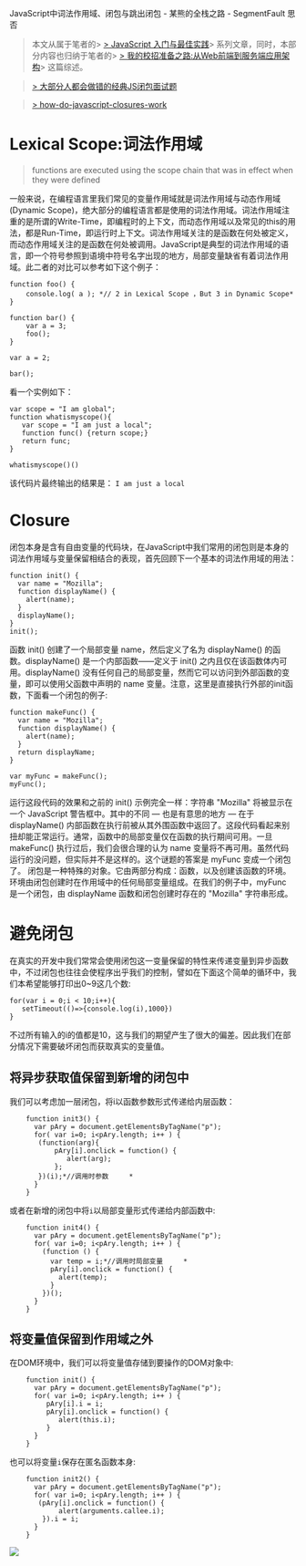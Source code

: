 JavaScript中词法作用域、闭包与跳出闭包 - 某熊的全栈之路 - SegmentFault 思否

> 本文从属于笔者的> [> JavaScript 入门与最佳实践](https://github.com/wxyyxc1992/web-frontend-practice-handbook#javascript)> 系列文章，同时，本部分内容也归纳于笔者的> [> 我的校招准备之路:从Web前端到服务端应用架构](https://github.com/wxyyxc1992/Coder-Knowledge-Graph/blob/master/interview/my-frontend-backend-interview.md)> 这篇综述。

> [> 大部分人都会做错的经典JS闭包面试题](http://www.cnblogs.com/xxcanghai/p/4991870.html?utm_source=tuicool&utm_medium=referral)

> [> how-do-javascript-closures-work](http://stackoverflow.com/questions/111102/how-do-javascript-closures-work)

# Lexical Scope:词法作用域

> functions are executed using the scope chain that was in effect when they were defined

一般来说，在编程语言里我们常见的变量作用域就是词法作用域与动态作用域(Dynamic Scope)，绝大部分的编程语言都是使用的词法作用域。词法作用域注重的是所谓的Write-Time，即编程时的上下文，而动态作用域以及常见的this的用法，都是Run-Time，即运行时上下文。词法作用域关注的是函数在何处被定义，而动态作用域关注的是函数在何处被调用。JavaScript是典型的词法作用域的语言，即一个符号参照到语境中符号名字出现的地方，局部变量缺省有着词法作用域。此二者的对比可以参考如下这个例子：

	function foo() {
	    console.log( a ); *// 2 in Lexical Scope ，But 3 in Dynamic Scope*
	}

	function bar() {
	    var a = 3;
	    foo();
	}

	var a = 2;

	bar();

看一个实例如下：

	var scope = "I am global";
	function whatismyscope(){
	   var scope = "I am just a local";
	   function func() {return scope;}
	   return func;
	}

	whatismyscope()()

该代码片最终输出的结果是：
`I am just a local`

# Closure

闭包本身是含有自由变量的代码块，在JavaScript中我们常用的闭包则是本身的词法作用域与变量保留相结合的表现，首先回顾下一个基本的词法作用域的用法：

	function init() {
	  var name = "Mozilla";
	  function displayName() {
	    alert(name);
	  }
	  displayName();
	}
	init();

函数 init() 创建了一个局部变量 name，然后定义了名为 displayName() 的函数。displayName() 是一个内部函数——定义于 init() 之内且仅在该函数体内可用。displayName() 没有任何自己的局部变量，然而它可以访问到外部函数的变量，即可以使用父函数中声明的 name 变量。注意，这里是直接执行外部的init函数，下面看一个闭包的例子:

	function makeFunc() {
	  var name = "Mozilla";
	  function displayName() {
	    alert(name);
	  }
	  return displayName;
	}

	var myFunc = makeFunc();
	myFunc();

运行这段代码的效果和之前的 init() 示例完全一样：字符串 "Mozilla" 将被显示在一个 JavaScript 警告框中。其中的不同 — 也是有意思的地方 — 在于 displayName() 内部函数在执行前被从其外围函数中返回了。这段代码看起来别扭却能正常运行。通常，函数中的局部变量仅在函数的执行期间可用。一旦 makeFunc() 执行过后，我们会很合理的认为 name 变量将不再可用。虽然代码运行的没问题，但实际并不是这样的。这个谜题的答案是 myFunc 变成一个闭包了。 闭包是一种特殊的对象。它由两部分构成：函数，以及创建该函数的环境。环境由闭包创建时在作用域中的任何局部变量组成。在我们的例子中，myFunc 是一个闭包，由 displayName 函数和闭包创建时存在的 "Mozilla" 字符串形成。

# 避免闭包

在真实的开发中我们常常会使用闭包这一变量保留的特性来传递变量到异步函数中，不过闭包也往往会使程序出乎我们的控制，譬如在下面这个简单的循环中，我们本希望能够打印出0~9这几个数:

	for(var i = 0;i < 10;i++){
	   setTimeout(()=>{console.log(i),1000})
	}

不过所有输入的i的值都是10，这与我们的期望产生了很大的偏差。因此我们在部分情况下需要破坏闭包而获取真实的变量值。

## 将异步获取值保留到新增的闭包中

我们可以考虑加一层闭包，将i以函数参数形式传递给内层函数：

	    function init3() {
	      var pAry = document.getElementsByTagName("p");
	      for( var i=0; i<pAry.length; i++ ) {
	       (function(arg){
	           pAry[i].onclick = function() {
	              alert(arg);
	           };
	       })(i);*//调用时参数     *
	      }
	    }

或者在新增的闭包中将`i`以局部变量形式传递给内部函数中:

	    function init4() {
	      var pAry = document.getElementsByTagName("p");
	      for( var i=0; i<pAry.length; i++ ) {
	        (function () {
	          var temp = i;*//调用时局部变量     *
	          pAry[i].onclick = function() {
	            alert(temp);
	          }
	        })();
	      }
	    }

## 将变量值保留到作用域之外

在DOM环境中，我们可以将变量值存储到要操作的DOM对象中:

	    function init() {
	      var pAry = document.getElementsByTagName("p");
	      for( var i=0; i<pAry.length; i++ ) {
	         pAry[i].i = i;
	         pAry[i].onclick = function() {
	            alert(this.i);
	         }
	      }
	    }

也可以将变量`i`保存在匿名函数本身:

	    function init2() {
	      var pAry = document.getElementsByTagName("p");
	      for( var i=0; i<pAry.length; i++ ) {
	       (pAry[i].onclick = function() {
	            alert(arguments.callee.i);
	        }).i = i;
	      }
	    }

![](https://segmentfault.com/img/remote/1460000006760684)